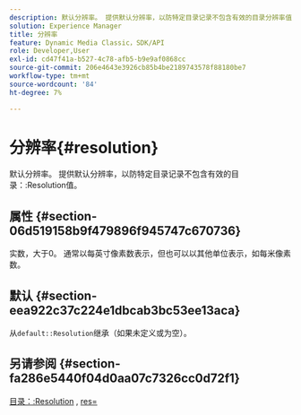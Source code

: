 ```yaml
---
description: 默认分辨率。 提供默认分辨率，以防特定目录记录不包含有效的目录分辨率值。
solution: Experience Manager
title: 分辨率
feature: Dynamic Media Classic，SDK/API
role: Developer,User
exl-id: cd47f41a-b527-4c78-afb5-b9e9af0868cc
source-git-commit: 206e4643e3926cb85b4be2189743578f88180be7
workflow-type: tm+mt
source-wordcount: '84'
ht-degree: 7%

---
```


# 分辨率{#resolution}

默认分辨率。 提供默认分辨率，以防特定目录记录不包含有效的目录：:Resolution值。

## 属性 {#section-06d519158b9f479896f945747c670736}

实数，大于0。 通常以每英寸像素数表示，但也可以以其他单位表示，如每米像素数。

## 默认 {#section-eea922c37c224e1dbcab3bc53ee13aca}

从`default::Resolution`继承（如果未定义或为空）。

## 另请参阅 {#section-fa286e5440f04d0aa07c7326cc0d72f1}

[目录：:Resolution](../../../../../ir-api/material-cat/image-rendering-api-ref/c-ir-material-catalog/c-ir-material-data-reference/r-ir-resolution-dataref.md#reference-6a2d64c2d72b438fade58a3391569da7) ,  [res=](../../../../../ir-api/http-protocol/image-rendering-api-ref/c-ir-http-protocol-ref/c-ir-http-protocol-command-reference/r-ir-res.md#reference-0ad9de8887144c83a6db97b4994f7c04)
